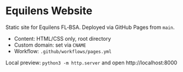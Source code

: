 # Equilens Website

Static site for Equilens FL‑BSA. Deployed via GitHub Pages from `main`.

- Content: HTML/CSS only, root directory
- Custom domain: set via `CNAME`
- Workflow: `.github/workflows/pages.yml`

Local preview: `python3 -m http.server` and open http://localhost:8000
